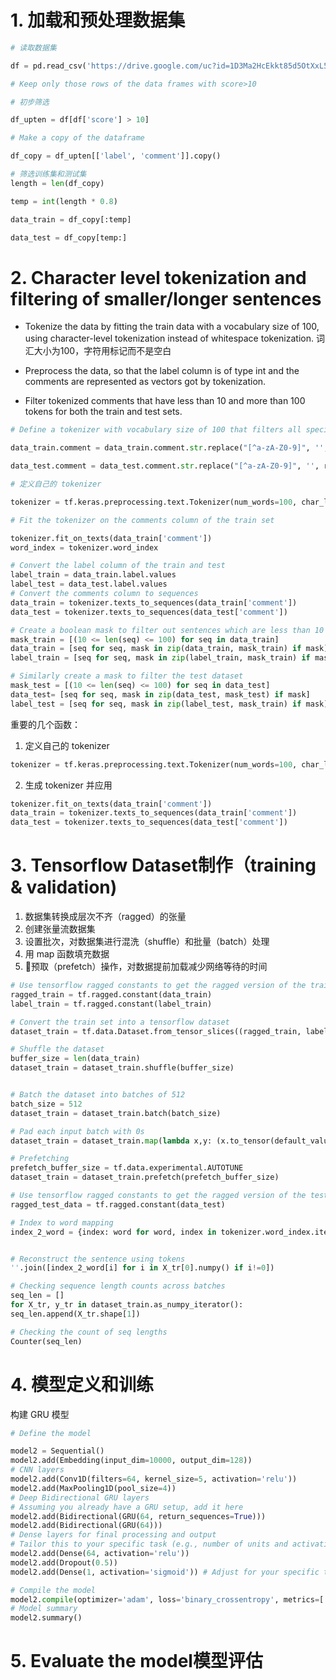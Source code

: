# 1. 加载和预处理数据集
```python
# 读取数据集

df = pd.read_csv('https://drive.google.com/uc?id=1D3Ma2HcEkkt85d5OtXxL5f8MHmrwvuQi&export=download', sep=',')

# Keep only those rows of the data frames with score>10

# 初步筛选

df_upten = df[df['score'] > 10]

# Make a copy of the dataframe

df_copy = df_upten[['label', 'comment']].copy()

# 筛选训练集和测试集
length = len(df_copy)

temp = int(length * 0.8)

data_train = df_copy[:temp]

data_test = df_copy[temp:]

```




# 2. Character level tokenization and filtering of smaller/longer sentences

* Tokenize the data by fitting the train data with a vocabulary size of 100, using character-level tokenization instead of whitespace tokenization. 词汇大小为100，字符用标记而不是空白

* Preprocess the data, so that the label column is of type int and the comments are represented as vectors got by tokenization.

* Filter tokenized comments that have less than 10 and more than 100 tokens for both the train and test sets.


```python
# Define a tokenizer with vocabulary size of 100 that filters all special characters

data_train.comment = data_train.comment.str.replace("[^a-zA-Z0-9]", '', regex=True).str.lower()

data_test.comment = data_test.comment.str.replace("[^a-zA-Z0-9]", '', regex=True).str.lower()

# 定义自己的 tokenizer

tokenizer = tf.keras.preprocessing.text.Tokenizer(num_words=100, char_level=True, oov_token='UNK')

# Fit the tokenizer on the comments column of the train set

tokenizer.fit_on_texts(data_train['comment'])
word_index = tokenizer.word_index

# Convert the label column of the train and test
label_train = data_train.label.values
label_test = data_test.label.values
# Convert the comments column to sequences
data_train = tokenizer.texts_to_sequences(data_train['comment'])
data_test = tokenizer.texts_to_sequences(data_test['comment'])

# Create a boolean mask to filter out sentences which are less than 10 tokens/ more than 100 tokens.
mask_train = [(10 <= len(seq) <= 100) for seq in data_train]
data_train = [seq for seq, mask in zip(data_train, mask_train) if mask]
label_train = [seq for seq, mask in zip(label_train, mask_train) if mask]

# Similarly create a mask to filter the test dataset
mask_test = [(10 <= len(seq) <= 100) for seq in data_test]
data_test= [seq for seq, mask in zip(data_test, mask_test) if mask]
label_test = [seq for seq, mask in zip(label_test, mask_train) if mask]
```

重要的几个函数：

1. 定义自己的 tokenizer

```python
tokenizer = tf.keras.preprocessing.text.Tokenizer(num_words=100, char_level=True, oov_token='UNK')
```

2. 生成 tokenizer 并应用

```python
tokenizer.fit_on_texts(data_train['comment'])
data_train = tokenizer.texts_to_sequences(data_train['comment'])
data_test = tokenizer.texts_to_sequences(data_test['comment'])
```


# 3. Tensorflow Dataset制作（training & validation)

1. 数据集转换成层次不齐（ragged）的张量
2. 创建张量流数据集
3. 设置批次，对数据集进行混洗（shuffle）和批量（batch）处理
4. 用 map 函数填充数据
5. 🌟预取（prefetch）操作，对数据提前加载减少网络等待的时间

```python
# Use tensorflow ragged constants to get the ragged version of the train data
ragged_train = tf.ragged.constant(data_train)
label_train = tf.ragged.constant(label_train)

# Convert the train set into a tensorflow dataset
dataset_train = tf.data.Dataset.from_tensor_slices((ragged_train, label_train))

# Shuffle the dataset
buffer_size = len(data_train)
dataset_train = dataset_train.shuffle(buffer_size)


# Batch the dataset into batches of 512
batch_size = 512
dataset_train = dataset_train.batch(batch_size)

# Pad each input batch with 0s
dataset_train = dataset_train.map(lambda x,y: (x.to_tensor(default_value=0, shape=[None, None]), y), num_parallel_calls=5)

# Prefetching
prefetch_buffer_size = tf.data.experimental.AUTOTUNE
dataset_train = dataset_train.prefetch(prefetch_buffer_size)

# Use tensorflow ragged constants to get the ragged version of the test data
ragged_test_data = tf.ragged.constant(data_test)

# Index to word mapping
index_2_word = {index: word for word, index in tokenizer.word_index.items()}


# Reconstruct the sentence using tokens
''.join([index_2_word[i] for i in X_tr[0].numpy() if i!=0])

# Checking sequence length counts across batches
seq_len = []
for X_tr, y_tr in dataset_train.as_numpy_iterator():
seq_len.append(X_tr.shape[1])

# Checking the count of seq lengths
Counter(seq_len)


```

# 4. 模型定义和训练

构建 GRU 模型
```python
# Define the model

model2 = Sequential()
model2.add(Embedding(input_dim=10000, output_dim=128))
# CNN layers
model2.add(Conv1D(filters=64, kernel_size=5, activation='relu'))
model2.add(MaxPooling1D(pool_size=4))
# Deep Bidirectional GRU layers
# Assuming you already have a GRU setup, add it here
model2.add(Bidirectional(GRU(64, return_sequences=True)))
model2.add(Bidirectional(GRU(64)))
# Dense layers for final processing and output
# Tailor this to your specific task (e.g., number of units and activation function)
model2.add(Dense(64, activation='relu'))
model2.add(Dropout(0.5))
model2.add(Dense(1, activation='sigmoid')) # Adjust for your specific task

# Compile the model
model2.compile(optimizer='adam', loss='binary_crossentropy', metrics=['accuracy'])
# Model summary
model2.summary()
```

# 5. Evaluate the model模型评估